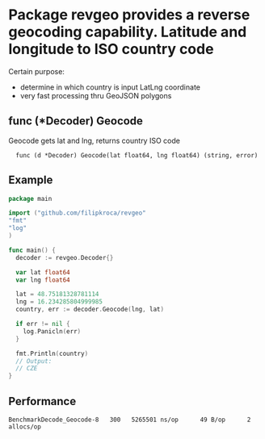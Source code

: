 # Package revgeo provides a reverse geocoding capability. Latitude and longitude to ISO country code

Certain purpose:

- determine in which country is input LatLng coordinate
- very fast processing thru GeoJSON polygons

## func (\*Decoder) Geocode

Geocode gets lat and lng, returns country ISO code

```text
  func (d *Decoder) Geocode(lat float64, lng float64) (string, error)
```

## Example

```go
package main

import ("github.com/filipkroca/revgeo"
"fmt"
"log"
)

func main() {
  decoder := revgeo.Decoder{}

  var lat float64
  var lng float64

  lat = 48.75181328781114
  lng = 16.234285804999985
  country, err := decoder.Geocode(lng, lat)

  if err != nil {
    log.Panicln(err)
  }

  fmt.Println(country)
  // Output:
  // CZE
}
```

## Performance

```text
BenchmarkDecode_Geocode-8   300   5265501 ns/op      49 B/op      2 allocs/op
```
